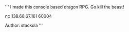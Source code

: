 '''
I made this console based dragon RPG.
Go kill the beast!

nc 138.68.67.161 60004

Author: stackola
'''
